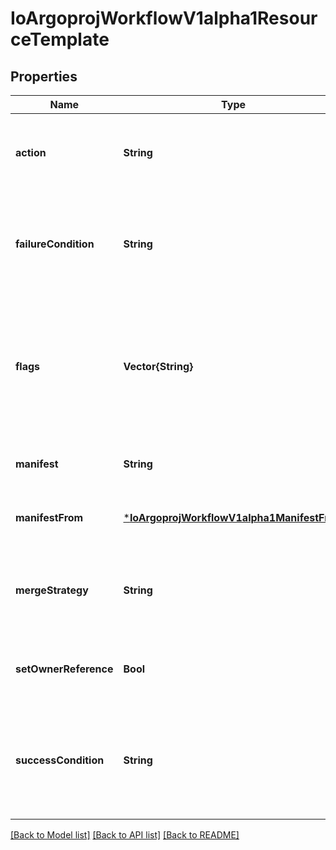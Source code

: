 # IoArgoprojWorkflowV1alpha1ResourceTemplate


## Properties
Name | Type | Description | Notes
------------ | ------------- | ------------- | -------------
**action** | **String** | Action is the action to perform to the resource. Must be one of: get, create, apply, delete, replace, patch | [default to nothing]
**failureCondition** | **String** | FailureCondition is a label selector expression which describes the conditions of the k8s resource in which the step was considered failed | [optional] [default to nothing]
**flags** | **Vector{String}** | Flags is a set of additional options passed to kubectl before submitting a resource I.e. to disable resource validation: flags: [  \&quot;--validate&#x3D;false\&quot;  # disable resource validation ] | [optional] [default to nothing]
**manifest** | **String** | Manifest contains the kubernetes manifest | [optional] [default to nothing]
**manifestFrom** | [***IoArgoprojWorkflowV1alpha1ManifestFrom**](IoArgoprojWorkflowV1alpha1ManifestFrom.md) |  | [optional] [default to nothing]
**mergeStrategy** | **String** | MergeStrategy is the strategy used to merge a patch. It defaults to \&quot;strategic\&quot; Must be one of: strategic, merge, json | [optional] [default to nothing]
**setOwnerReference** | **Bool** | SetOwnerReference sets the reference to the workflow on the OwnerReference of generated resource. | [optional] [default to nothing]
**successCondition** | **String** | SuccessCondition is a label selector expression which describes the conditions of the k8s resource in which it is acceptable to proceed to the following step | [optional] [default to nothing]


[[Back to Model list]](../README.md#models) [[Back to API list]](../README.md#api-endpoints) [[Back to README]](../README.md)


